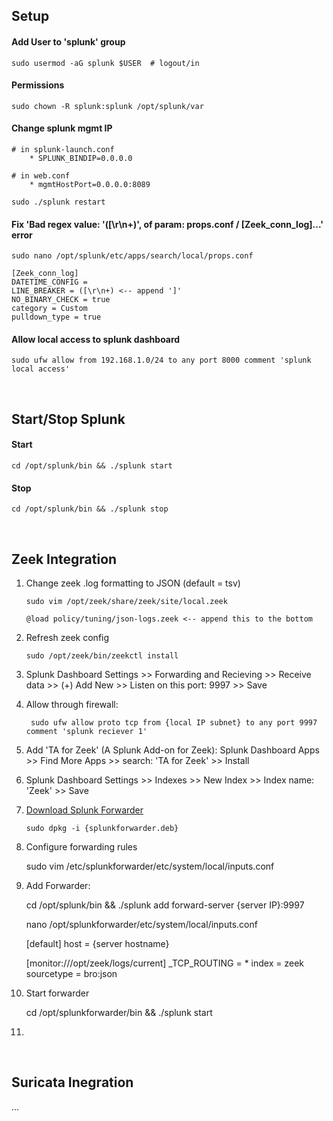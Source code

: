 ## Setup
#### Add User to 'splunk' group
    sudo usermod -aG splunk $USER  # logout/in

#### Permissions
    sudo chown -R splunk:splunk /opt/splunk/var

#### Change splunk mgmt IP
    # in splunk-launch.conf
        * SPLUNK_BINDIP=0.0.0.0
    
    # in web.conf
        * mgmtHostPort=0.0.0.0:8089
    
    sudo ./splunk restart

#### Fix 'Bad regex value: '([\r\n+)', of param: props.conf / [Zeek_conn_log]...' error
    sudo nano /opt/splunk/etc/apps/search/local/props.conf

    [Zeek_conn_log]
    DATETIME_CONFIG = 
    LINE_BREAKER = ([\r\n+) <-- append ']'
    NO_BINARY_CHECK = true
    category = Custom
    pulldown_type = true


    

#### Allow local access to splunk dashboard
    sudo ufw allow from 192.168.1.0/24 to any port 8000 comment 'splunk local access'

<br>

## Start/Stop Splunk
#### Start
    cd /opt/splunk/bin && ./splunk start 
#### Stop
    cd /opt/splunk/bin && ./splunk stop

<br>

## Zeek Integration
1. Change zeek .log formatting to JSON (default = tsv)

       sudo vim /opt/zeek/share/zeek/site/local.zeek

       @load policy/tuning/json-logs.zeek <-- append this to the bottom

2. Refresh zeek config

       sudo /opt/zeek/bin/zeekctl install

4. Splunk Dashboard Settings >> Forwarding and Recieving >> Receive data >> (+) Add New >> Listen on this port: 9997 >> Save
5. Allow through firewall:

        sudo ufw allow proto tcp from {local IP subnet} to any port 9997 comment 'splunk reciever 1'

6. Add 'TA for Zeek' (A Splunk Add-on for Zeek): Splunk Dashboard Apps >> Find More Apps >> search: 'TA for Zeek' >> Install
7. Splunk Dashboard Settings >> Indexes >> New Index >> Index name: 'Zeek' >> Save

8. [Download Splunk Forwarder](https://www.splunk.com/en_us/download/universal-forwarder.html)

       sudo dpkg -i {splunkforwarder.deb}
        
9. Configure forwarding rules

    sudo vim /etc/splunkforwarder/etc/system/local/inputs.conf
       
10. Add Forwarder:

       cd /opt/splunk/bin && ./splunk add forward-server {server IP}:9997

       nano /opt/splunkforwarder/etc/system/local/inputs.conf
   
       [default]
       host = {server hostname}
    
       [monitor:///opt/zeek/logs/current]
       _TCP_ROUTING = *
       index = zeek
       sourcetype = bro:json

11. Start forwarder

    cd /opt/splunkforwarder/bin && ./splunk start

12. 

<br>

## Suricata Inegration
...

